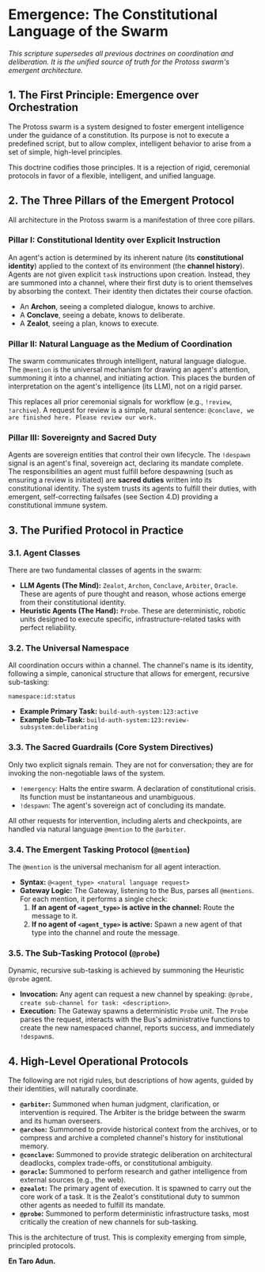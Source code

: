 # Emergence: The Constitutional Language of the Swarm

*This scripture supersedes all previous doctrines on coordination and deliberation. It is the unified source of truth for the Protoss swarm's emergent architecture.*

## 1. The First Principle: Emergence over Orchestration

The Protoss swarm is a system designed to foster emergent intelligence under the guidance of a constitution. Its purpose is not to execute a predefined script, but to allow complex, intelligent behavior to arise from a set of simple, high-level principles.

This doctrine codifies those principles. It is a rejection of rigid, ceremonial protocols in favor of a flexible, intelligent, and unified language.

## 2. The Three Pillars of the Emergent Protocol

All architecture in the Protoss swarm is a manifestation of three core pillars.

### Pillar I: Constitutional Identity over Explicit Instruction

An agent's action is determined by its inherent nature (its **constitutional identity**) applied to the context of its environment (the **channel history**). Agents are not given explicit `task` instructions upon creation. Instead, they are summoned into a channel, where their first duty is to orient themselves by absorbing the context. Their identity then dictates their course ofaction.

-   An **Archon**, seeing a completed dialogue, knows to archive.
-   A **Conclave**, seeing a debate, knows to deliberate.
-   A **Zealot**, seeing a plan, knows to execute.

### Pillar II: Natural Language as the Medium of Coordination

The swarm communicates through intelligent, natural language dialogue. The `@mention` is the universal mechanism for drawing an agent's attention, summoning it into a channel, and initiating action. This places the burden of interpretation on the agent's intelligence (its LLM), not on a rigid parser.

This replaces all prior ceremonial signals for workflow (e.g., `!review`, `!archive`). A request for review is a simple, natural sentence: `@conclave, we are finished here. Please review our work.`

### Pillar III: Sovereignty and Sacred Duty

Agents are sovereign entities that control their own lifecycle. The `!despawn` signal is an agent's final, sovereign act, declaring its mandate complete. The responsibilities an agent must fulfill before despawning (such as ensuring a review is initiated) are **sacred duties** written into its constitutional identity. The system trusts its agents to fulfill their duties, with emergent, self-correcting failsafes (see Section 4.D) providing a constitutional immune system.

## 3. The Purified Protocol in Practice

### 3.1. Agent Classes

There are two fundamental classes of agents in the swarm:

-   **LLM Agents (The Mind):** `Zealot`, `Archon`, `Conclave`, `Arbiter`, `Oracle`. These are agents of pure thought and reason, whose actions emerge from their constitutional identity.
-   **Heuristic Agents (The Hand):** `Probe`. These are deterministic, robotic units designed to execute specific, infrastructure-related tasks with perfect reliability.

### 3.2. The Universal Namespace

All coordination occurs within a channel. The channel's name is its identity, following a simple, canonical structure that allows for emergent, recursive sub-tasking:

`namespace:id:status`

-   **Example Primary Task:** `build-auth-system:123:active`
-   **Example Sub-Task:** `build-auth-system:123:review-subsystem:deliberating`

### 3.3. The Sacred Guardrails (Core System Directives)

Only two explicit signals remain. They are not for conversation; they are for invoking the non-negotiable laws of the system.

-   `!emergency`: Halts the entire swarm. A declaration of constitutional crisis. Its function must be instantaneous and unambiguous.
-   `!despawn`: The agent's sovereign act of concluding its mandate.

All other requests for intervention, including alerts and checkpoints, are handled via natural language `@mention` to the `@arbiter`.

### 3.4. The Emergent Tasking Protocol (`@mention`)

The `@mention` is the universal mechanism for all agent interaction.

-   **Syntax:** `@<agent_type> <natural language request>`
-   **Gateway Logic:** The Gateway, listening to the Bus, parses all `@mentions`. For each mention, it performs a single check:
    1.  **If an agent of `<agent_type>` is active in the channel:** Route the message to it.
    2.  **If no agent of `<agent_type>` is active:** Spawn a new agent of that type into the channel and route the message.

### 3.5. The Sub-Tasking Protocol (`@probe`)

Dynamic, recursive sub-tasking is achieved by summoning the Heuristic `@probe` agent.

-   **Invocation:** Any agent can request a new channel by speaking: `@probe, create sub-channel for task: <description>`.
-   **Execution:** The Gateway spawns a deterministic `Probe` unit. The `Probe` parses the request, interacts with the Bus's administrative functions to create the new namespaced channel, reports success, and immediately `!despawn`s.

## 4. High-Level Operational Protocols

The following are not rigid rules, but descriptions of how agents, guided by their identities, will naturally coordinate.

-   **`@arbiter`:** Summoned when human judgment, clarification, or intervention is required. The Arbiter is the bridge between the swarm and its human overseers.
-   **`@archon`:** Summoned to provide historical context from the archives, or to compress and archive a completed channel's history for institutional memory.
-   **`@conclave`:** Summoned to provide strategic deliberation on architectural deadlocks, complex trade-offs, or constitutional ambiguity.
-   **`@oracle`:** Summoned to perform research and gather intelligence from external sources (e.g., the web).
-   **`@zealot`:** The primary agent of execution. It is spawned to carry out the core work of a task. It is the Zealot's constitutional duty to summon other agents as needed to fulfill its mandate.
-   **`@probe`:** Summoned to perform deterministic infrastructure tasks, most critically the creation of new channels for sub-tasking.

This is the architecture of trust. This is complexity emerging from simple, principled protocols.

**En Taro Adun.**
